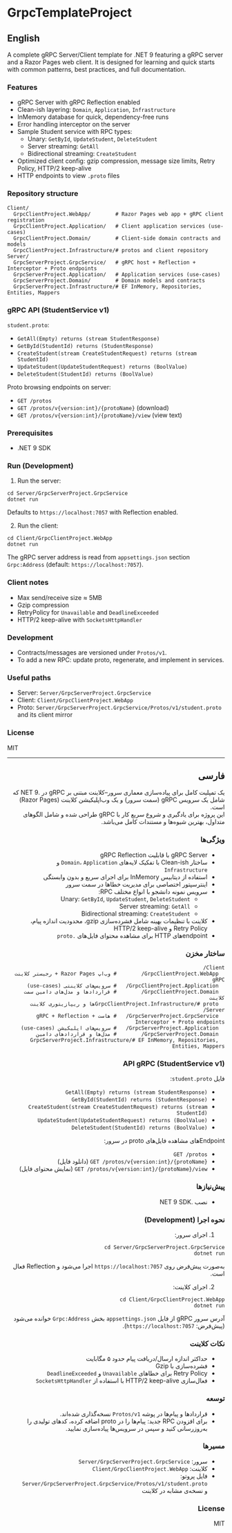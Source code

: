 # GrpcTemplateProject

## English
A complete gRPC Server/Client template for .NET 9 featuring a gRPC server and a Razor Pages web client. It is designed for learning and quick starts with common patterns, best practices, and full documentation.

### Features
- gRPC Server with gRPC Reflection enabled
- Clean-ish layering: `Domain`, `Application`, `Infrastructure`
- InMemory database for quick, dependency-free runs
- Error handling interceptor on the server
- Sample Student service with RPC types:
  - Unary: `GetById`, `UpdateStudent`, `DeleteStudent`
  - Server streaming: `GetAll`
  - Bidirectional streaming: `CreateStudent`
- Optimized client config: gzip compression, message size limits, Retry Policy, HTTP/2 keep-alive
- HTTP endpoints to view `.proto` files

### Repository structure
```
Client/
  GrpcClientProject.WebApp/        # Razor Pages web app + gRPC client registration
  GrpcClientProject.Application/   # Client application services (use-cases)
  GrpcClientProject.Domain/        # Client-side domain contracts and models
  GrpcClientProject.Infrastructure/# protos and client repository
Server/
  GrpcServerProject.GrpcService/   # gRPC host + Reflection + Interceptor + Proto endpoints
  GrpcServerProject.Application/   # Application services (use-cases)
  GrpcServerProject.Domain/        # Domain models and contracts
  GrpcServerProject.Infrastructure/# EF InMemory, Repositories, Entities, Mappers
```

### gRPC API (StudentService v1)
`student.proto`:
- `GetAll(Empty) returns (stream StudentResponse)`
- `GetById(StudentId) returns (StudentResponse)`
- `CreateStudent(stream CreateStudentRequest) returns (stream StudentId)`
- `UpdateStudent(UpdateStudentRequest) returns (BoolValue)`
- `DeleteStudent(StudentId) returns (BoolValue)`

Proto browsing endpoints on server:
- `GET /protos`
- `GET /protos/v{version:int}/{protoName}` (download)
- `GET /protos/v{version:int}/{protoName}/view` (view text)

### Prerequisites
- .NET 9 SDK

### Run (Development)
1) Run the server:
```
cd Server/GrpcServerProject.GrpcService
dotnet run
```
Defaults to `https://localhost:7057` with Reflection enabled.

2) Run the client:
```
cd Client/GrpcClientProject.WebApp
dotnet run
```
The gRPC server address is read from `appsettings.json` section `Grpc:Address` (default: `https://localhost:7057`).

### Client notes
- Max send/receive size ≈ 5MB
- Gzip compression
- RetryPolicy for `Unavailable` and `DeadlineExceeded`
- HTTP/2 keep-alive with `SocketsHttpHandler`

### Development
- Contracts/messages are versioned under `Protos/v1`.
- To add a new RPC: update proto, regenerate, and implement in services.

### Useful paths
- Server: `Server/GrpcServerProject.GrpcService`
- Client: `Client/GrpcClientProject.WebApp`
- Proto: `Server/GrpcServerProject.GrpcService/Protos/v1/student.proto` and its client mirror

### License
MIT

---

<div dir="rtl">

## فارسی

یک تمپلیت کامل برای پیاده‌سازی معماری سرور–کلاینت مبتنی بر gRPC در .NET 9 که شامل یک سرویس gRPC (سمت سرور) و یک وب‌اپلیکیشن کلاینت (Razor Pages) است.  
این پروژه برای یادگیری و شروع سریع کار با gRPC طراحی شده و شامل الگوهای متداول، بهترین شیوه‌ها و مستندات کامل می‌باشد.

### ویژگی‌ها
- gRPC Server با قابلیت gRPC Reflection  
- ساختار Clean-ish با تفکیک لایه‌های `Domain`، `Application` و `Infrastructure`  
- استفاده از دیتابیس InMemory برای اجرای سریع و بدون وابستگی  
- اینترسپتور اختصاصی برای مدیریت خطاها در سمت سرور  
- سرویس نمونه دانشجو با انواع مختلف RPC:
  - Unary: `GetById`, `UpdateStudent`, `DeleteStudent`
  - Server streaming: `GetAll`
  - Bidirectional streaming: `CreateStudent`
- کلاینت با تنظیمات بهینه شامل فشرده‌سازی gzip، محدودیت اندازه پیام، Retry Policy و HTTP/2 keep-alive  
- endpointهای HTTP برای مشاهده محتوای فایل‌های `.proto`

### ساختار مخزن
```
Client/
  GrpcClientProject.WebApp/        # وب‌اپ Razor Pages + رجیستر کلاینت gRPC
  GrpcClientProject.Application/   # سرویس‌های کلاینتی (use-cases)
  GrpcClientProject.Domain/        # قراردادها و مدل‌های دامین سمت کلاینت
  GrpcClientProject.Infrastructure/# protoها و ریپازیتوری کلاینت
Server/
  GrpcServerProject.GrpcService/   # هاست gRPC + Reflection + Interceptor + Proto endpoints
  GrpcServerProject.Application/   # سرویس‌های اپلیکیشن (use-cases)
  GrpcServerProject.Domain/        # مدل‌ها و قراردادهای دامین
  GrpcServerProject.Infrastructure/# EF InMemory, Repositories, Entities, Mappers
```

### API gRPC (StudentService v1)
فایل `student.proto`:
- `GetAll(Empty) returns (stream StudentResponse)`
- `GetById(StudentId) returns (StudentResponse)`
- `CreateStudent(stream CreateStudentRequest) returns (stream StudentId)`
- `UpdateStudent(UpdateStudentRequest) returns (BoolValue)`
- `DeleteStudent(StudentId) returns (BoolValue)`

Endpointهای مشاهده فایل‌های proto در سرور:
- `GET /protos`
- `GET /protos/v{version:int}/{protoName}` (دانلود فایل)
- `GET /protos/v{version:int}/{protoName}/view` (نمایش محتوای فایل)

### پیش‌نیازها
- نصب .NET 9 SDK

### نحوه اجرا (Development)
1) اجرای سرور:
```
cd Server/GrpcServerProject.GrpcService
dotnet run
```
به‌صورت پیش‌فرض روی `https://localhost:7057` اجرا می‌شود و Reflection فعال است.

2) اجرای کلاینت:

```
cd Client/GrpcClientProject.WebApp
dotnet run
```
آدرس سرور gRPC از فایل `appsettings.json` بخش `Grpc:Address` خوانده می‌شود (پیش‌فرض: `https://localhost:7057`).

### نکات کلاینت
- حداکثر اندازه ارسال/دریافت پیام حدود ۵ مگابایت  
- فشرده‌سازی با Gzip  
- Retry Policy برای خطاهای `Unavailable` و `DeadlineExceeded`  
- فعال‌سازی HTTP/2 keep-alive با استفاده از `SocketsHttpHandler`

### توسعه
- قراردادها و پیام‌ها در پوشه `Protos/v1` نسخه‌گذاری شده‌اند.  
- برای افزودن RPC جدید: پیام‌ها را در proto اضافه کرده، کدهای تولیدی را به‌روزرسانی کنید و سپس در سرویس‌ها پیاده‌سازی نمایید.

### مسیرها
- سرور: `Server/GrpcServerProject.GrpcService`  
- کلاینت: `Client/GrpcClientProject.WebApp`  
- فایل پروتو: `Server/GrpcServerProject.GrpcService/Protos/v1/student.proto` و نسخه‌ی مشابه در کلاینت  

### License
MIT


</div>
